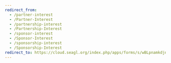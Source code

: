 ```yaml
---
redirect_from:
  - /partner-interest
  - /Partner-Interest
  - /partnership-interest
  - /Partnership-Interest
  - /sponsor-interest
  - /Sponsor-Interest
  - /sponsorship-interest
  - /Sponsorship-Interest
redirect_to: https://cloud.seagl.org/index.php/apps/forms/s/wBLpnamkdjn2kMzDWaKeRSZ4
---
```

